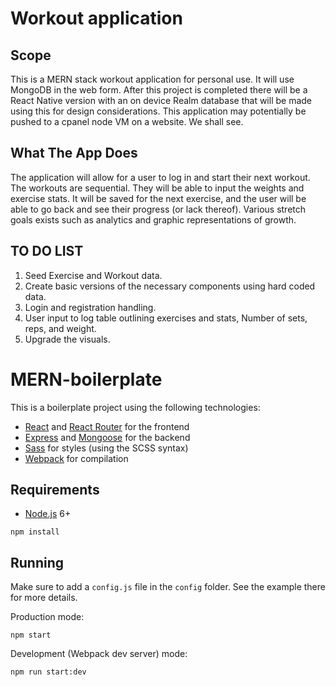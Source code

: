 # Workout application

## Scope

This is a MERN stack workout application for personal use. It will use MongoDB in the web form. After this project is completed there will be a React Native version with an on device Realm database that will be made using this for design considerations. This application may potentially be pushed to a cpanel node VM on a website. We shall see.

## What The App Does

The application will allow for a user to log in and start their next workout. The workouts are sequential. They will be able to input the weights and exercise stats. It will be saved for the next exercise, and the user will be able to go back and see their progress (or lack thereof). Various stretch goals exists such as analytics and graphic representations of growth.

## TO DO LIST

  1. Seed Exercise and Workout data.
  2. Create basic versions of the necessary components using hard coded data.
  3. Login and registration handling.
  4. User input to log table outlining exercises and stats, Number of sets, reps, and weight.
  6. Upgrade the visuals.


# MERN-boilerplate

This is a boilerplate project using the following technologies:
- [React](https://facebook.github.io/react/) and [React Router](https://reacttraining.com/react-router/) for the frontend
- [Express](http://expressjs.com/) and [Mongoose](http://mongoosejs.com/) for the backend
- [Sass](http://sass-lang.com/) for styles (using the SCSS syntax)
- [Webpack](https://webpack.github.io/) for compilation


## Requirements

- [Node.js](https://nodejs.org/en/) 6+

```shell
npm install
```


## Running

Make sure to add a `config.js` file in the `config` folder. See the example there for more details.

Production mode:

```shell
npm start
```

Development (Webpack dev server) mode:

```shell
npm run start:dev
```
